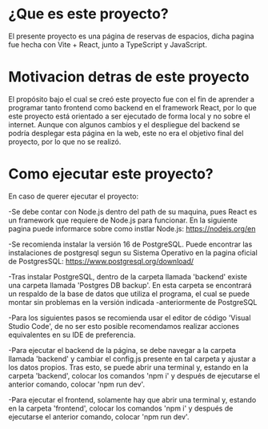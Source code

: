# **¿Que es este proyecto?**
El presente proyecto es una página de reservas de espacios, dicha pagina fue hecha con Vite + React, junto a TypeScript y JavaScript.

# **Motivacion detras de este proyecto**
El propósito bajo el cual se creó este proyecto fue con el fin de aprender a programar tanto frontend como backend en el framework React, por lo que este proyecto está orientado a ser ejecutado de forma local y no sobre el internet. Aunque con algunos cambios y el despliegue del backend se podría desplegar esta página en la web, este no era el objetivo final del proyecto, por lo que no se realizó.

# **Como ejecutar este proyecto?**
En caso de querer ejecutar el proyecto:

-Se debe contar con Node.js dentro del path de su maquina, pues React es un framework que requiere de Node.js para funcionar. En la siguiente pagina puede informarce sobre como instlar Node.js: https://nodejs.org/en

-Se recomienda instalar la versión 16 de PostgreSQL. Puede encontrar las instalaciones de postgresql segun su Sistema Operativo en la pagina oficial de PostgresSQL: https://www.postgresql.org/download/

-Tras instalar PostgreSQL, dentro de la carpeta llamada 'backend' existe una carpeta llamada 'Postgres DB backup'. En esta carpeta se encontrará un respaldo de la base de datos que utiliza el programa, el cual se puede montar sin problemas en la versión indicada -anteriormente de PostgreSQL

-Para los siguientes pasos se recomienda usar el editor de código 'Visual Studio Code', de no ser esto posible recomendamos realizar acciones equivalentes en su IDE de preferencia.

-Para ejecutar el backend de la página, se debe navegar a la carpeta llamada 'backend' y cambiar el config.js presente en tal carpeta y ajustar a los datos propios. Tras esto, se puede abrir una terminal y, estando en la carpeta 'backend', colocar los comandos 'npm i' y después de ejecutarse el anterior comando, colocar 'npm run dev'.

-Para ejecutar el frontend, solamente hay que abrir una terminal y, estando en la carpeta 'frontend', colocar los comandos 'npm i' y después de ejecutarse el anterior comando, colocar 'npm run dev'.
